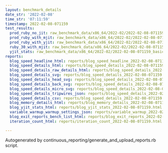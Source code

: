 ```yaml
---
layout: benchmark_details
date_str: '2022-02-08'
time_str: '07:11:59'
timestamp: 2022-02-08-071159
test_results:
  prod_ruby_no_jit: raw_benchmark_data/x86_64/2022-02/2022-02-08-071159_basic_benchmark_prod_ruby_no_jit.json
  prod_ruby_with_mjit: raw_benchmark_data/x86_64/2022-02/2022-02-08-071159_basic_benchmark_prod_ruby_with_mjit.json
  prod_ruby_with_yjit: raw_benchmark_data/x86_64/2022-02/2022-02-08-071159_basic_benchmark_prod_ruby_with_yjit.json
  ruby_30_with_mjit: raw_benchmark_data/x86_64/2022-02/2022-02-08-071159_basic_benchmark_ruby_30_with_mjit.json
  yjit_stats: raw_benchmark_data/x86_64/2022-02/2022-02-08-071159_basic_benchmark_yjit_stats.json
reports:
  blog_speed_headline_html: reports/blog_speed_headline_2022-02-08-071159.html
  blog_speed_details_html: reports/blog_speed_details_2022-02-08-071159.html
  blog_speed_details_raw_details_html: reports/blog_speed_details_2022-02-08-071159.raw_details.html
  blog_speed_details_svg: reports/blog_speed_details_2022-02-08-071159.svg
  blog_speed_details_head_svg: reports/blog_speed_details_2022-02-08-071159.head.svg
  blog_speed_details_back_svg: reports/blog_speed_details_2022-02-08-071159.back.svg
  blog_speed_details_micro_svg: reports/blog_speed_details_2022-02-08-071159.micro.svg
  blog_speed_details_tripwires_json: reports/blog_speed_details_2022-02-08-071159.tripwires.json
  blog_speed_details_csv: reports/blog_speed_details_2022-02-08-071159.csv
  blog_memory_details_html: reports/blog_memory_details_2022-02-08-071159.html
  blog_yjit_stats_html: reports/blog_yjit_stats_2022-02-08-071159.html
  variable_warmup_warmup_settings_json: reports/variable_warmup_2022-02-08-071159.warmup_settings.json
  blog_exit_reports_bench_list_html: reports/blog_exit_reports_2022-02-08-071159.bench_list.html
  iteration_count_html: reports/iteration_count_2022-02-08-071159.html

---
```

Autogenerated by continuous_reporting/generate_and_upload_reports.rb script.
